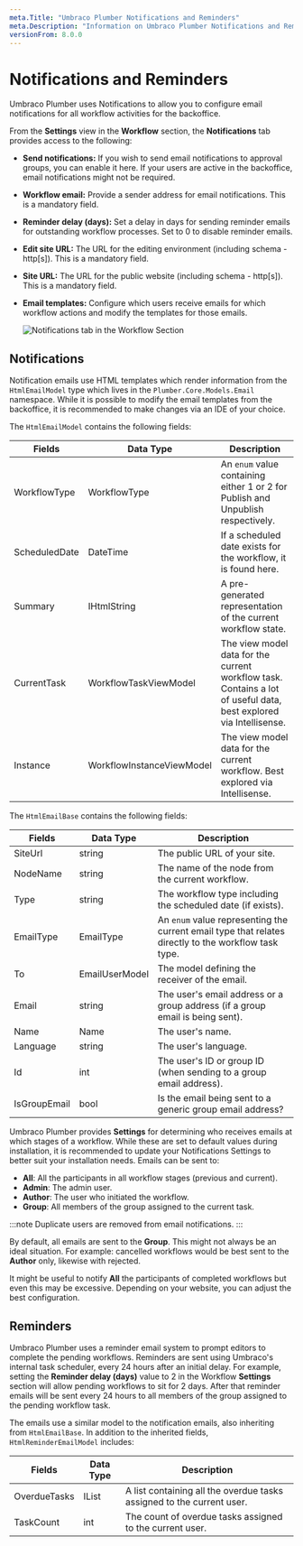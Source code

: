 ```yaml
---
meta.Title: "Umbraco Plumber Notifications and Reminders"
meta.Description: "Information on Umbraco Plumber Notifications and Reminders"
versionFrom: 8.0.0
---
```


# Notifications and Reminders

Umbraco Plumber uses Notifications to allow you to configure email notifications for all workflow activities for the backoffice.

From the **Settings** view in the **Workflow** section, the **Notifications** tab provides access to the following:

- **Send notifications:** If you wish to send email notifications to approval groups, you can enable it here. If your users are active in the backoffice, email notifications might not be required.
- **Workflow email:** Provide a sender address for email notifications. This is a mandatory field.
- **Reminder delay (days):** Set a delay in days for sending reminder emails for outstanding workflow processes. Set to 0 to disable reminder emails.
- **Edit site URL:** The URL for the editing environment (including schema - http[s]). This is a mandatory field.
- **Site URL:** The URL for the public website (including schema - http[s]). This is a mandatory field.
- **Email templates:** Configure which users receive emails for which workflow actions and modify the templates for those emails.
  
  ![Notifications tab in the Workflow Section](images/Notifications_tab.png)

## Notifications

Notification emails use HTML templates which render information from the `HtmlEmailModel` type which lives in the `Plumber.Core.Models.Email` namespace. While it is possible to modify the email templates from the backoffice, it is recommended to make changes via an IDE of your choice.

The `HtmlEmailModel` contains the following fields:

| Fields        | Data Type                 | Description                                                                                                      |
|---------------|---------------------------|------------------------------------------------------------------------------------------------------------------|
| WorkflowType  | WorkflowType              | An `enum` value containing either 1 or 2 for Publish and Unpublish respectively.                                   |
| ScheduledDate | DateTime                  | If a scheduled date exists for the workflow, it is found here.                                                   |
| Summary       | IHtmlString               | A pre-generated representation of the current workflow state.                                                    |
| CurrentTask   | WorkflowTaskViewModel     | The view model data for the current workflow task. Contains a lot of useful data, best explored via Intellisense.|
| Instance      | WorkflowInstanceViewModel | The view model data for the current workflow. Best explored via Intellisense.                                    |

The `HtmlEmailBase` contains the following fields:

| Fields       | Data Type      | Description                                                                                         |
|--------------|----------------|-----------------------------------------------------------------------------------------------------|
| SiteUrl      | string         | The public URL of your site.                                                                        |
| NodeName     | string         | The name of the node from the current workflow.                                                     |
| Type         | string         | The workflow type including the scheduled date (if exists).                                         |
| EmailType    | EmailType      | An `enum` value representing the current email type that relates directly to the workflow task type.  |
| To           | EmailUserModel | The model defining the receiver of the email.                                                       |
| Email        | string         | The user's email address or a group address (if a group email is being sent).                       |
| Name         | Name           | The user's name.                                                                                    |
| Language     | string         | The user's language.                                                                                |
| Id           | int            | The user's ID or group ID (when sending to a group email address).                                  |
| IsGroupEmail | bool           | Is the email being sent to a generic group email address?                                           |

Umbraco Plumber provides **Settings** for determining who receives emails at which stages of a workflow. While these are set to default values during installation, it is recommended to update your Notifications Settings to better suit your installation needs. Emails can be sent to:

- **All**: All the participants in all workflow stages (previous and current).
- **Admin**: The admin user.
- **Author**: The user who initiated the workflow.
- **Group**: All members of the group assigned to the current task.

:::note
Duplicate users are removed from email notifications.
:::

By default, all emails are sent to the **Group**. This might not always be an ideal situation. For example: cancelled workflows would be best sent to the **Author** only, likewise with rejected.

It might be useful to notify **All** the participants of completed workflows but even this may be excessive. Depending on your website, you can adjust the best configuration.

## Reminders

Umbraco Plumber uses a reminder email system to prompt editors to complete the pending workflows. Reminders are sent using Umbraco's internal task scheduler, every 24 hours after an initial delay. For example, setting the **Reminder delay (days)** value to 2 in the Workflow **Settings** section will allow pending workflows to sit for 2 days. After that reminder emails will be sent every 24 hours to all members of the group assigned to the pending workflow task.

The emails use a similar model to the notification emails, also inheriting from `HtmlEmailBase`. In addition to the inherited fields, `HtmlReminderEmailModel` includes:

| Fields       | Data Type                     | Description                                                           |
|--------------|-------------------------------|-----------------------------------------------------------------------|
| OverdueTasks | IList<WorkflowTaskViewModel>  | A list containing all the overdue tasks assigned to the current user. |
| TaskCount    | int                           | The count of overdue tasks assigned to the current user.              |
